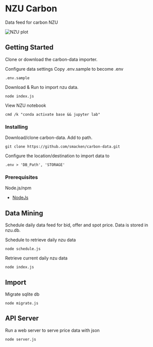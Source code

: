 # NZU Carbon

Data feed for carbon NZU

![NZU plot](https://raw.githubusercontent.com/smacken/carbon-data/master/docfx/graph.PNG)

## Getting Started

Clone or download the carbon-data importer.

Configure data settings
Copy .env.sample to become .env

```
.env.sample
```

Download & Run to import nzu data.

```
node index.js
```

View NZU notebook

```
cmd /k "conda activate base && jupyter lab"
```

### Installing

Download/clone carbon-data. Add to path.

```
git clone https://github.com/smacken/carbon-data.git
```

Configure the location/destination to import data to

```
.env > 'DB_Path', 'STORAGE'
```

### Prerequisites

Node.js/npm
* [NodeJs](https://nodejs.org/en/download/)

## Data Mining

Schedule daily data feed for bid, offer and spot price. Data is stored in nzu.db.

Schedule to retrieve daily nzu data
```
node schedule.js
```

Retrieve current daily nzu data
```
node index.js
```

## Import

Migrate sqlite db

```
node migrate.js
```

## API Server

Run a web server to serve price data with json

```
node server.js
```
